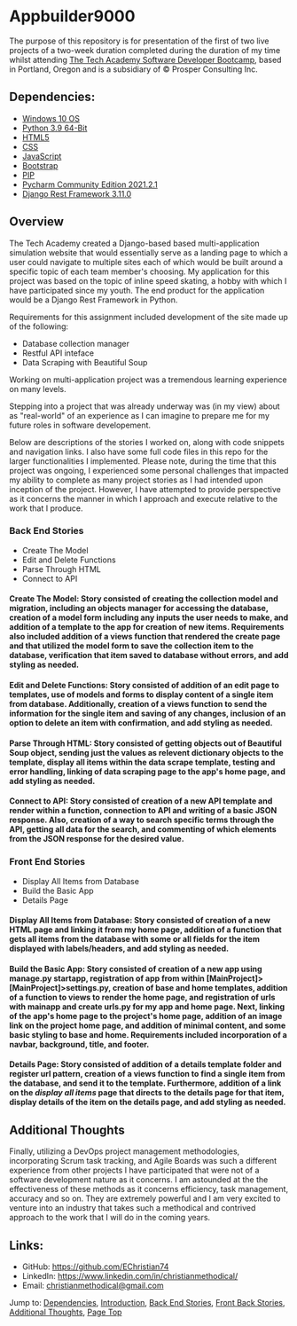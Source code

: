 # Appbuilder9000

The purpose of this repository is for presentation of the first of two live projects of a two-week duration completed during the duration of my time whilst attending [The Tech 
Academy Software Developer Bootcamp](https://www.learncodinganywhere.com/codingbootcamps), based in Portland, Oregon and is a subsidiary of © Prosper Consulting Inc.


## Dependencies:

* [Windows 10 OS](https://www.microsoft.com/en-us/software-download/)
* [Python 3.9 64-Bit](https://)
* [HTML5](https://www.microsoft.com/en-us/p/html5-css-php-javascript/9nblggh08ltm?activetab=pivot:overviewtab)
* [CSS](https://www.microsoft.com/en-us/software-download/)
* [JavaScript](https://www.microsoft.com/en-us/software-download/)
* [Bootstrap](https://getbootstrap.com/docs/4.3/getting-started/download/)
* [PIP](https://pip.pypa.io/en/stable/installation/)
* [Pycharm Community Edition 2021.2.1](https://)
* [Django Rest Framework 3.11.0](https://)


## Overview

The Tech Academy created a Django-based based multi-application simulation website that would essentially serve as a landing page to which a user could navigate to multiple sites each of which would be built around a specific topic of each team member's choosing.  My application for this project was based on the topic of inline speed skating, a hobby with which I have participated since my youth.  The end product for the application would be a Django Rest Framework in Python. 

Requirements for this assignment included development of the site made up of the following: 

* Database collection manager
* Restful API inteface
* Data Scraping with Beautiful Soup

Working on multi-application project was a tremendous learning experience on many levels.

Stepping into a project that was already underway was (in my view) about as "real-world" of an experience as I can imagine to prepare me for my future roles in software developement.

Below are descriptions of the stories I worked on, along with code snippets and navigation links. I also have some full code files in this repo for the larger functionalities I implemented.  Please note, during the time that this project was ongoing, I experienced some personal challenges that impacted my ability to complete as many project stories as I had intended upon inception of the project.  However, I have attempted to provide perspective as it concerns the manner in which I approach and execute relative to the work that I produce. 

### Back End Stories

* Create The Model
* Edit and Delete Functions
* Parse Through HTML
* Connect to API

#### Create The Model: Story consisted of creating the collection model and migration, including an objects manager for accessing the database, creation of a model form including any inputs the user needs to make, and addition of a template to the app for creation of new items.  Requirements also included addition of a views function that rendered the create page and that utilized the model form to save the collection item to the database, verification that item saved to database without errors, and add styling as needed.

#### Edit and Delete Functions: Story consisted of addition of an edit page to templates, use of models and forms to display content of a single item from database.  Additionally, creation of a views function to send the information for the single item and saving of any changes, inclusion of an option to delete an item with confirmation, and add styling as needed. 

#### Parse Through HTML: Story consisted of getting objects out of Beautiful Soup object, sending just the values as relevent dictionary objects to the template, display all items within the data scrape template, testing and error handling, linking of data scraping page to the app's home page, and add styling as needed.

#### Connect to API: Story consisted of creation of a new API template and render within a function, connection to API and writing of a basic JSON response.  Also, creation of a way to search specific terms through the API, getting all data for the search, and commenting of which elements from the JSON response for the desired value.


### Front End Stories
* Display All Items from Database
* Build the Basic App
* Details Page

#### Display All Items from Database: Story consisted of creation of a new HTML page and linking it from my home page, addition of a function that gets all items from the database with some or all fields for the item displayed with labels/headers, and add styling as needed.

#### Build the Basic App: Story consisted of creation of a new app using manage.py startapp, registration of app from within [MainProject]>[MainProject]>settings.py, creation of base and home templates, addition of a function to views to render the home page, and registration of urls with mainapp and create urls.py for my app and home page.  Next, linking of the app's home page to the project's home page, addition of an image link on the project home page, and addition of minimal content, and some basic styling to base and home.  Requirements included incorporation of a navbar, background, title, and footer.

#### Details Page: Story consisted of addition of a details template folder and register url pattern, creation of a views function to find a single item from the database, and send it to the template.  Furthermore, addition of a link on the *display all items* page that directs to the details page for that item, display details of the item on the details page, and add styling as needed.


## Additional Thoughts

Finally, utilizing a DevOps project management methodologies, incorporating Scrum task tracking, and Agile Boards was such a different experience from other projects I have participated that were not of a software development nature as it concerns.  I am astounded at the the effectiveness of these methods as it concerns efficiency, task management, accuracy and so on.  They are extremely powerful and I am very excited to venture into an industry that takes such a methodical and contrived approach to the work that I will do in the coming years. 


## Links: 
* GitHub: <https://github.com/EChristian74>
* LinkedIn: <https://www.linkedin.com/in/christianmethodical/>
* Email: <christianmethodical@gmail.com>

Jump to: [Dependencies](#dependencies), [Introduction](#introduction), [Back End Stories](#back), [Front Back Stories](#front), [Additional Thoughts](#additional), [Page Top](#appbuilder9000)
